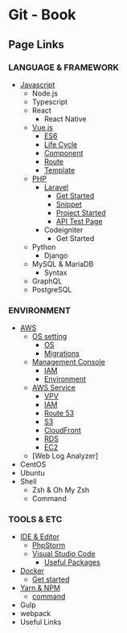 # Git - Book

## Page Links

### LANGUAGE & FRAMEWORK

* [Javascript](https://ocaso.gitbook.io/infodoc/language-and-framework/javascript)
  * Node.js
  * Typescript
  * React
    * React Native
  * [Vue.js](https://ocaso.gitbook.io/infodoc/language-and-framework/javascript/vue.js)
    * [ES6](https://ocaso.gitbook.io/infodoc/language-and-framework/javascript/vue.js/es6)
    * [Life Cycle](https://ocaso.gitbook.io/infodoc/language-and-framework/javascript/vue.js/life-cycle)
    * [Component](https://ocaso.gitbook.io/infodoc/language-and-framework/javascript/vue.js/component)
    * [Route](https://ocaso.gitbook.io/infodoc/language-and-framework/javascript/vue.js/route)
    * [Template](https://ocaso.gitbook.io/infodoc/language-and-framework/javascript/vue.js/template)
  * [PHP](https://ocaso.gitbook.io/infodoc/language-and-framework/php)
    * [Laravel](https://ocaso.gitbook.io/infodoc/language-and-framework/php/laravel)
      * [Get Started](https://ocaso.gitbook.io/infodoc/language-and-framework/php/laravel/get-started)
      * [Snippet](https://ocaso.gitbook.io/infodoc/language-and-framework/php/laravel/snippet)
      * [Project Started](https://ocaso.gitbook.io/infodoc/language-and-framework/php/laravel/project-started)
      * [API Test Page](https://ocaso.gitbook.io/infodoc/language-and-framework/php/laravel/api-test-page)
    * Codeigniter
      * Get Started
  * Python
    * Django
  * MySQL & MariaDB
    * Syntax
  * GraphQL
  * PostgreSQL 

### ENVIRONMENT

* [AWS](https://ocaso.gitbook.io/infodoc/environment/aws)
  * [OS setting](https://docs.devvisdom.com/environment/aws/os)
    * [OS](https://docs.devvisdom.com/environment/aws/os/centos)
    * [Migrations](https://docs.devvisdom.com/environment/aws/os/migrations)
  * [Management Console](https://docs.devvisdom.com/environment/aws/management-console)
    * [IAM](https://docs.devvisdom.com/environment/aws/management-console/iam)
    * [Environment](https://docs.devvisdom.com/environment/aws/management-console/environment)
  * [AWS Service](https://docs.devvisdom.com/environment/aws/aws-service)
    * [VPV](https://docs.devvisdom.com/environment/aws/aws-service/vpc)
    * [IAM](https://docs.devvisdom.com/environment/aws/aws-service/iam)
    * [Route 53](https://docs.devvisdom.com/environment/aws/aws-service/route-53)
    * [S3](https://docs.devvisdom.com/environment/aws/aws-service/s3)
    * [CloudFront](https://docs.devvisdom.com/environment/aws/aws-service/cloudfront)
    * [RDS](https://docs.devvisdom.com/environment/aws/aws-service/rds)
    * [EC2](https://docs.devvisdom.com/environment/aws/aws-service/ec2)
  * [Web Log Analyzer]
* CentOS
* Ubuntu
* Shell
  * Zsh & Oh My Zsh
  * Command

### TOOLS & ETC

* [IDE & Editor](https://ocaso.gitbook.io/infodoc/tools-and-etc/ide-and-editor)
  * [PhpStorm](https://ocaso.gitbook.io/infodoc/tools-and-etc/ide-and-editor/phpstorm)
  * [Visual Studio Code](https://ocaso.gitbook.io/infodoc/tools-and-etc/ide-and-editor/visual-studio-code)
    * [Useful Packages](https://ocaso.gitbook.io/infodoc/tools-and-etc/ide-and-editor/visual-studio-code/useful-packages)
* [Docker](https://ocaso.gitbook.io/infodoc/tools-and-etc/docker)
  * [Get started](https://ocaso.gitbook.io/infodoc/tools-and-etc/docker/docker)
* [Yarn & NPM](https://ocaso.gitbook.io/infodoc/tools-and-etc/yarn-and-npm)
  * [command](https://ocaso.gitbook.io/infodoc/tools-and-etc/yarn-and-npm/command)
* Gulp
* webpack
* Useful Links

